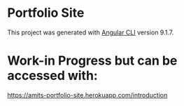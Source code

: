 # Portfolio Site

This project was generated with [Angular CLI](https://github.com/angular/angular-cli) version 9.1.7.

# Work-in Progress but can be accessed with: 

https://amits-portfolio-site.herokuapp.com/introduction


